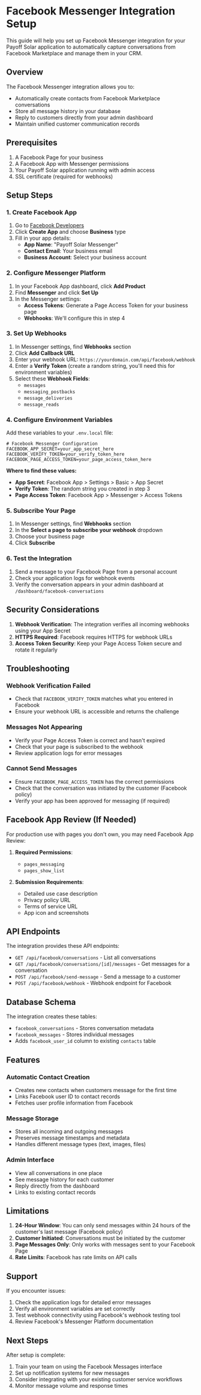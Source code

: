 # Facebook Messenger Integration Setup

This guide will help you set up Facebook Messenger integration for your Payoff Solar application to automatically capture conversations from Facebook Marketplace and manage them in your CRM.

## Overview

The Facebook Messenger integration allows you to:
- Automatically create contacts from Facebook Marketplace conversations
- Store all message history in your database
- Reply to customers directly from your admin dashboard
- Maintain unified customer communication records

## Prerequisites

1. A Facebook Page for your business
2. A Facebook App with Messenger permissions
3. Your Payoff Solar application running with admin access
4. SSL certificate (required for webhooks)

## Setup Steps

### 1. Create Facebook App

1. Go to [Facebook Developers](https://developers.facebook.com/)
2. Click **Create App** and choose **Business** type
3. Fill in your app details:
   - **App Name**: "Payoff Solar Messenger"
   - **Contact Email**: Your business email
   - **Business Account**: Select your business account

### 2. Configure Messenger Platform

1. In your Facebook App dashboard, click **Add Product**
2. Find **Messenger** and click **Set Up**
3. In the Messenger settings:
   - **Access Tokens**: Generate a Page Access Token for your business page
   - **Webhooks**: We'll configure this in step 4

### 3. Set Up Webhooks

1. In Messenger settings, find **Webhooks** section
2. Click **Add Callback URL**
3. Enter your webhook URL: `https://yourdomain.com/api/facebook/webhook`
4. Enter a **Verify Token** (create a random string, you'll need this for environment variables)
5. Select these **Webhook Fields**:
   - `messages`
   - `messaging_postbacks`
   - `message_deliveries`
   - `message_reads`

### 4. Configure Environment Variables

Add these variables to your `.env.local` file:

```env
# Facebook Messenger Configuration
FACEBOOK_APP_SECRET=your_app_secret_here
FACEBOOK_VERIFY_TOKEN=your_verify_token_here
FACEBOOK_PAGE_ACCESS_TOKEN=your_page_access_token_here
```

**Where to find these values:**
- **App Secret**: Facebook App > Settings > Basic > App Secret
- **Verify Token**: The random string you created in step 3
- **Page Access Token**: Facebook App > Messenger > Access Tokens

### 5. Subscribe Your Page

1. In Messenger settings, find **Webhooks** section
2. In the **Select a page to subscribe your webhook** dropdown
3. Choose your business page
4. Click **Subscribe**

### 6. Test the Integration

1. Send a message to your Facebook Page from a personal account
2. Check your application logs for webhook events
3. Verify the conversation appears in your admin dashboard at `/dashboard/facebook-conversations`

## Security Considerations

1. **Webhook Verification**: The integration verifies all incoming webhooks using your App Secret
2. **HTTPS Required**: Facebook requires HTTPS for webhook URLs
3. **Access Token Security**: Keep your Page Access Token secure and rotate it regularly

## Troubleshooting

### Webhook Verification Failed
- Check that `FACEBOOK_VERIFY_TOKEN` matches what you entered in Facebook
- Ensure your webhook URL is accessible and returns the challenge

### Messages Not Appearing
- Verify your Page Access Token is correct and hasn't expired
- Check that your page is subscribed to the webhook
- Review application logs for error messages

### Cannot Send Messages
- Ensure `FACEBOOK_PAGE_ACCESS_TOKEN` has the correct permissions
- Check that the conversation was initiated by the customer (Facebook policy)
- Verify your app has been approved for messaging (if required)

## Facebook App Review (If Needed)

For production use with pages you don't own, you may need Facebook App Review:

1. **Required Permissions**:
   - `pages_messaging`
   - `pages_show_list`

2. **Submission Requirements**:
   - Detailed use case description
   - Privacy policy URL
   - Terms of service URL
   - App icon and screenshots

## API Endpoints

The integration provides these API endpoints:

- `GET /api/facebook/conversations` - List all conversations
- `GET /api/facebook/conversations/[id]/messages` - Get messages for a conversation
- `POST /api/facebook/send-message` - Send a message to a customer
- `POST /api/facebook/webhook` - Webhook endpoint for Facebook

## Database Schema

The integration creates these tables:

- `facebook_conversations` - Stores conversation metadata
- `facebook_messages` - Stores individual messages
- Adds `facebook_user_id` column to existing `contacts` table

## Features

### Automatic Contact Creation
- Creates new contacts when customers message for the first time
- Links Facebook user ID to contact records
- Fetches user profile information from Facebook

### Message Storage
- Stores all incoming and outgoing messages
- Preserves message timestamps and metadata
- Handles different message types (text, images, files)

### Admin Interface
- View all conversations in one place
- See message history for each customer
- Reply directly from the dashboard
- Links to existing contact records

## Limitations

1. **24-Hour Window**: You can only send messages within 24 hours of the customer's last message (Facebook policy)
2. **Customer Initiated**: Conversations must be initiated by the customer
3. **Page Messages Only**: Only works with messages sent to your Facebook Page
4. **Rate Limits**: Facebook has rate limits on API calls

## Support

If you encounter issues:
1. Check the application logs for detailed error messages
2. Verify all environment variables are set correctly
3. Test webhook connectivity using Facebook's webhook testing tool
4. Review Facebook's Messenger Platform documentation

## Next Steps

After setup is complete:
1. Train your team on using the Facebook Messages interface
2. Set up notification systems for new messages
3. Consider integrating with your existing customer service workflows
4. Monitor message volume and response times
